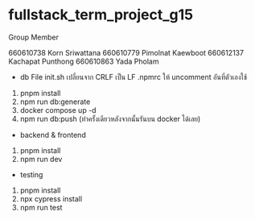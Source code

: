 # fullstack_term_project_g15

Group Member

660610738	Korn Sriwattana	660610779	Pimolnat Kaewboot	660612137	Kachapat Punthong	660610863	Yada Pholam

- db
File init.sh เปลี่ยนจาก CRLF เป็น LF
.npmrc ให้ uncomment อันที่ตัวเองใช้
1. pnpm install
2. npm run db:generate
3. docker compose up -d
4. npm run db:push
(ทำครั้งเดียวหลังจากนั้นรันบน docker ได้เลย)

- backend & frontend
1. pnpm install 
2. npm run dev 

- testing
1. pnpm install
2. npx cypress install
3. npm run test
